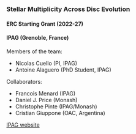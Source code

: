 ### Stellar Multiplicity Across Disc Evolution
#### ERC Starting Grant (2022-27)
#### IPAG (Grenoble, France)

Members of the team:
- Nicolas Cuello (PI, IPAG)
- Antoine Alaguero (PhD Student, IPAG)

Collaborators:
- Francois Menard (IPAG)
- Daniel J. Price (Monash)
- Christophe Pinte (IPAG/Monash)
- Cristian Giuppone (OAC, Argentina)

[IPAG website](https://ipag.osug.fr)
